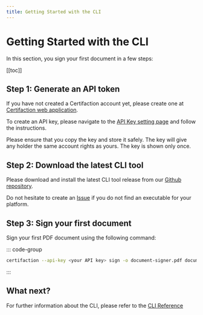 ```yaml
---
title: Getting Started with the CLI
---
```


# Getting Started with the CLI

In this section, you sign your first document in a few steps:

[[toc]]

## Step 1: Generate an API token

If you have not created a Certifaction account yet, please create one at
[Certifaction web application](https://app.certifaction.io).

To create an API key, please navigate
to the [API Key setting page](https://app.certifaction.io/settings/api-keys)
and follow the instructions.

Please ensure that you copy the key and
store it safely. The key will give any holder the same account rights
as yours. The key is shown only once.

## Step 2: Download the latest CLI tool

Please download and install the latest CLI tool release from our [Github repository](https://github.com/certifaction/cli/releases/latest).

Do not hesitate to create an [Issue](https://github.com/certifaction/cli/issues) if you do
not find an executable for your platform.

## Step 3: Sign your first document

Sign your first PDF document using the following command:

::: code-group

```bash
certifaction --api-key <your API key> sign -o document-signer.pdf document.pdf

```

:::

## What next?

For further information about the CLI, please refer to the [CLI Reference](/references/cli)
